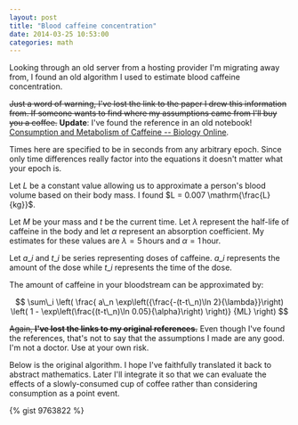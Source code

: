 ```yaml
---
layout: post
title: "Blood caffeine concentration"
date: 2014-03-25 10:53:00
categories: math
---
```

Looking through an old server from a hosting provider I'm migrating away from, I found an old algorithm I used to estimate blood caffeine concentration.

<del>Just a word of warning, I've lost the link to the paper I drew this information from. If someone wants to find where my assumptions came from I'll buy you a coffee.</del> **Update**: I've found the reference in an old notebook! [Consumption and Metabolism of Caffeine -- Biology Online](http://www.biology-online.org/articles/actions_caffeine_brain_special/consumption_metabolism_caffeine.html).

Times here are specified to be in seconds from any arbitrary epoch. Since only time differences really factor into the equations it doesn't matter what your epoch is.

Let $L$ be a constant value allowing us to approximate a person's blood volume based on their body mass. I found $L = 0.007 \mathrm{\frac{L}{kg}}$.

Let $M$ be your mass and $t$ be the current time. Let $\lambda$ represent the half-life of caffeine in the body and let $\alpha$ represent an absorption coefficient. My estimates for these values are $\lambda = 5\,\mathrm{hours}$ and $\alpha = 1\,\mathrm{hour}$.

Let $a\_i$ and $t\_i$ be series representing doses of caffeine. $a\_i$ represents the amount of the dose while $t\_i$ represents the time of the dose.

The amount of caffeine in your bloodstream can be approximated by:

$$
\sum\_i \left(
\frac{ a\_n \exp\left({\frac{-(t-t\_n)\ln 2}{\lambda}}\right) \left( 1 - \exp\left(\frac{(t-t\_n)\ln 0.05}{\alpha}\right) \right)}
{ML}
\right)
$$

<del>Again, **I've lost the links to my original references.**</del> Even though I've found the references, that's not to say that the assumptions I made are any good. I'm not a doctor. Use at your own risk.

Below is the original algorithm. I hope I've faithfully translated it back to abstract mathematics. Later I'll integrate it so that we can evaluate the effects of a slowly-consumed cup of coffee rather than considering consumption as a point event.

{% gist 9763822 %}
